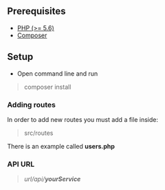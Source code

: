 ## Prerequisites ##

 - [PHP (>= 5.6)](http://windows.php.net/download#php-7.1)
 - [Composer](https://getcomposer.org/download/)

## Setup ##

 - Open command line and run 

> composer install

### Adding routes ###
In order to add new routes you must add a file inside:

> src/routes

There is an example called **users.php**

### API URL ###

> *url/api/**yourService***